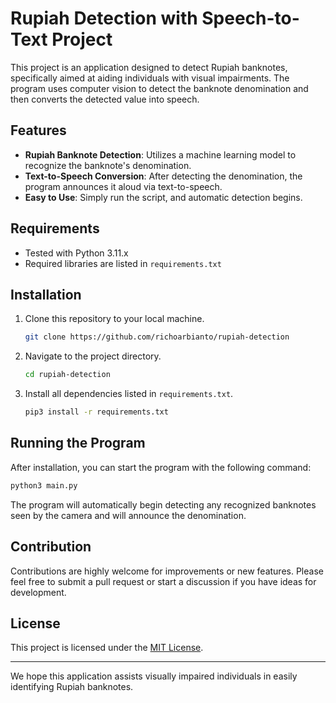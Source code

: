 
# Rupiah Detection with Speech-to-Text Project

This project is an application designed to detect Rupiah banknotes, specifically aimed at aiding individuals with visual impairments. The program uses computer vision to detect the banknote denomination and then converts the detected value into speech.

## Features

- **Rupiah Banknote Detection**: Utilizes a machine learning model to recognize the banknote's denomination.
- **Text-to-Speech Conversion**: After detecting the denomination, the program announces it aloud via text-to-speech.
- **Easy to Use**: Simply run the script, and automatic detection begins.

## Requirements

- Tested with Python 3.11.x
- Required libraries are listed in `requirements.txt`

## Installation

1. Clone this repository to your local machine.
   ```bash
   git clone https://github.com/richoarbianto/rupiah-detection
   ```
2. Navigate to the project directory.
   ```bash
   cd rupiah-detection
   ```
3. Install all dependencies listed in `requirements.txt`.
   ```bash
   pip3 install -r requirements.txt
   ```

## Running the Program

After installation, you can start the program with the following command:
```bash
python3 main.py
```

The program will automatically begin detecting any recognized banknotes seen by the camera and will announce the denomination.

## Contribution

Contributions are highly welcome for improvements or new features. Please feel free to submit a pull request or start a discussion if you have ideas for development.

## License

This project is licensed under the [MIT License](LICENSE).

---

We hope this application assists visually impaired individuals in easily identifying Rupiah banknotes.
